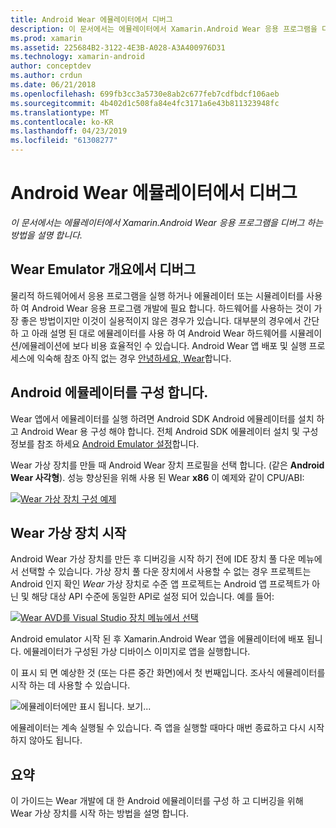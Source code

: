 ```yaml
---
title: Android Wear 에뮬레이터에서 디버그
description: 이 문서에서는 에뮬레이터에서 Xamarin.Android Wear 응용 프로그램을 디버그 하는 방법을 설명 합니다.
ms.prod: xamarin
ms.assetid: 225684B2-3122-4E3B-A028-A3A400976D31
ms.technology: xamarin-android
author: conceptdev
ms.author: crdun
ms.date: 06/21/2018
ms.openlocfilehash: 699fb3cc3a5730e8ab2c677feb7cdfbdcf106aeb
ms.sourcegitcommit: 4b402d1c508fa84e4fc3171a6e43b811323948fc
ms.translationtype: MT
ms.contentlocale: ko-KR
ms.lasthandoff: 04/23/2019
ms.locfileid: "61308277"
---
```

# <a name="debug-android-wear-on-an-emulator"></a>Android Wear 에뮬레이터에서 디버그

_이 문서에서는 에뮬레이터에서 Xamarin.Android Wear 응용 프로그램을 디버그 하는 방법을 설명 합니다._

## <a name="debug-wear-on-emulator-overview"></a>Wear Emulator 개요에서 디버그

물리적 하드웨어에서 응용 프로그램을 실행 하거나 에뮬레이터 또는 시뮬레이터를 사용 하 여 Android Wear 응용 프로그램 개발에 필요 합니다. 하드웨어를 사용하는 것이 가장 좋은 방법이지만 이것이 실용적이지 않은 경우가 있습니다. 대부분의 경우에서 간단 하 고 아래 설명 된 대로 에뮬레이터를 사용 하 여 Android Wear 하드웨어를 시뮬레이션/에뮬레이션에 보다 비용 효율적인 수 있습니다. Android Wear 앱 배포 및 실행 프로세스에 익숙해 참조 아직 없는 경우 [안녕하세요, Wear](~/android/wear/get-started/hello-wear.md)합니다.

## <a name="configure-the-android-emulator"></a>Android 에뮬레이터를 구성 합니다.

Wear 앱에서 에뮬레이터를 실행 하려면 Android SDK Android 에뮬레이터를 설치 하 고 Android Wear 용 구성 해야 합니다. 전체 Android SDK 에뮬레이터 설치 및 구성 정보를 참조 하세요 [Android Emulator 설정](~/android/get-started/installation/android-emulator/index.md)합니다.

Wear 가상 장치를 만들 때 Android Wear 장치 프로필을 선택 합니다. (같은 **Android Wear 사각형**). 성능 향상된을 위해 사용 된 Wear **x86** 이 예제와 같이 CPU/ABI:

[![Wear 가상 장치 구성 예제](debug-on-emulator-images/01-wear-avd-example-sml.png)](debug-on-emulator-images/01-wear-avd-example.png#lightbox)


## <a name="launch-the-wear-virtual-device"></a>Wear 가상 장치 시작 

Android Wear 가상 장치를 만든 후 디버깅을 시작 하기 전에 IDE 장치 풀 다운 메뉴에서 선택할 수 있습니다. 가상 장치 풀 다운 장치에서 사용할 수 없는 경우 프로젝트는 Android 인지 확인 *Wear* 가상 장치로 수준 앱 프로젝트는 Android 앱 프로젝트가 아닌 및 해당 대상 API 수준에 동일한 API로 설정 되어 있습니다. 예를 들어:

[![Wear AVD를 Visual Studio 장치 메뉴에서 선택](debug-on-emulator-images/vs/choose-wear-sim.png)](debug-on-emulator-images/vs/choose-wear-sim.png#lightbox)

Android emulator 시작 된 후 Xamarin.Android Wear 앱을 에뮬레이터에 배포 됩니다. 에뮬레이터가 구성된 가상 디바이스 이미지로 앱을 실행합니다.

이 표시 되 면 예상한 것 (또는 다른 중간 화면)에서 첫 번째입니다. 조사식 에뮬레이터를 시작 하는 데 사용할 수 있습니다. 

![에뮬레이터에만 표시 됩니다. 보기...](debug-on-emulator-images/please-wait.png)

에뮬레이터는 계속 실행될 수 있습니다. 즉 앱을 실행할 때마다 매번 종료하고 다시 시작하지 않아도 됩니다.

 
## <a name="summary"></a>요약
 
이 가이드는 Wear 개발에 대 한 Android 에뮬레이터를 구성 하 고 디버깅을 위해 Wear 가상 장치를 시작 하는 방법을 설명 합니다.
